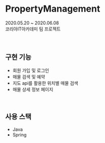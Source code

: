 # PropertyManagement
2020.05.20 ~ 2020.06.08<br>
코리아IT아카데미 팀 프로젝트<br>
<br><br>

## 구현 기능
- 회원 가입 및 로그인
- 매물 검색 및 예약
- 지도 api를 활용한 위치별 매물 검색
- 매물 상세 정보 페이지
<br>

## 사용 스택
- Java
- Spring
